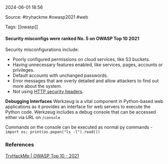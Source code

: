 
2024-06-01 18:56

Source: #tryhackme #owasp2021 #web

Tags:  [[owasp]] 

#### Security misconfigs were ranked No. 5 on OWASP Top 10 2021

Security misconfigurations include:
- Poorly configured permissions on cloud services, like S3 buckets.
- Having unnecessary features enabled, like services, pages, accounts or privileges.
- Default accounts with unchanged passwords.
- Error messages that are overly detailed and allow attackers to find out more about the system.
- Not using [HTTP security headers](https://owasp.org/www-project-secure-headers/).

**Debugging Interfaces**
Werkzeug is a vital component in Python-based web applications as it provides an interface for web servers to execute the Python code. Werkzeug includes a debug console that can be accessed either via URL on `/console`

Commands on the console can be executed as normal py commands - 
`import os; print(os.popen("ls -l").read())`

### References
[TryHackMe | OWASP Top 10 - 2021](https://tryhackme.com/r/room/owasptop102021)